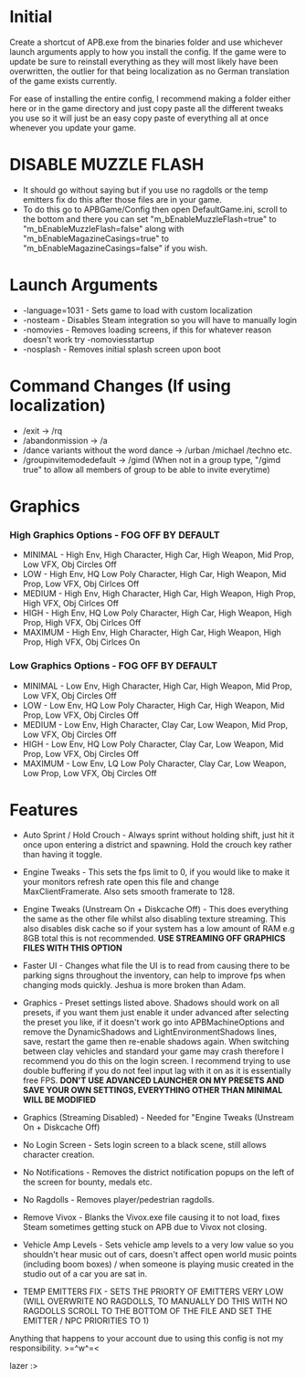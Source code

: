 # Initial

Create a shortcut of APB.exe from the binaries folder and use whichever launch arguments apply to how you install the config.
If the game were to update be sure to reinstall everything as they will most likely have been overwritten, the outlier for that being localization as no German translation of the game exists currently.

For ease of installing the entire config, I recommend making a folder either here or in the game directory and just copy paste all the different tweaks you use so it will just be an easy copy paste of everything all at once whenever you update your game.

# DISABLE MUZZLE FLASH
- It should go without saying but if you use no ragdolls or the temp emitters fix do this after those files are in your game.
- To do this go to APBGame/Config then open DefaultGame.ini, scroll to the bottom and there you can set "m_bEnableMuzzleFlash=true" to "m_bEnableMuzzleFlash=false" along with "m_bEnableMagazineCasings=true" to "m_bEnableMagazineCasings=false" if you wish. 

# Launch Arguments

- -language=1031 - Sets game to load with custom localization
- -nosteam       - Disables Steam integration so you will have to manually login
- -nomovies      - Removes loading screens, if this for whatever reason doesn't work try -nomoviesstartup
- -nosplash      - Removes initial splash screen upon boot

# Command Changes (If using localization)

- /exit -> /rq
- /abandonmission -> /a
- /dance variants without the word dance -> /urban /michael /techno etc.
- /groupinvitemodedefault -> /gimd (When not in a group type, "/gimd true" to allow all members of group to be able to invite everytime)

# Graphics
### High Graphics Options - FOG OFF BY DEFAULT

- MINIMAL		- High Env, High Character, High Car, High Weapon, Mid Prop, Low VFX, Obj Circles Off
- LOW 		- High Env, HQ Low Poly Character, High Car, High Weapon, Mid Prop, Low VFX, Obj Cirlces Off
- MEDIUM 		- High Env, High Character, High Car, High Weapon, High Prop, High VFX, Obj Cirlces Off
- HIGH 		- High Env, HQ Low Poly Character, High Car, High Weapon, High Prop, High VFX, Obj Cirlces Off
- MAXIMUM 	- High Env, High Character, High Car, High Weapon, High Prop, High VFX, Obj Cirlces On

### Low Graphics Options - FOG OFF BY DEFAULT

- MINIMAL		- Low Env, High Character, High Car, High Weapon, Mid Prop, Low VFX, Obj Circles Off
- LOW 		- Low Env, HQ Low Poly Character, High Car, High Weapon, Mid Prop, Low VFX, Obj Circles Off
- MEDIUM 		- Low Env, High Character, Clay Car, Low Weapon, Mid Prop, Low VFX, Obj Circles Off
- HIGH 		- Low Env, HQ Low Poly Character, Clay Car, Low Weapon, Mid Prop, Low VFX, Obj Circles Off
- MAXIMUM 	- Low Env, LQ Low Poly Character, Clay Car, Low Weapon, Low Prop, Low VFX, Obj Circles Off


# Features

- Auto Sprint / Hold Crouch - Always sprint without holding shift, just hit it once upon entering a district and spawning. Hold the crouch key rather than having it toggle.

- Engine Tweaks - This sets the fps limit to 0, if you would like to make it your monitors refresh rate open this file and change MaxClientFramerate. Also sets smooth framerate to 128.

- Engine Tweaks (Unstream On + Diskcache Off) - This does everything the same as the other file whilst also disabling texture streaming. This also disables disk cache so if your system has a low amount of RAM e.g 8GB total this is not recommended. **USE STREAMING OFF GRAPHICS FILES WITH THIS OPTION**

- Faster UI - Changes what file the UI is to read from causing there to be parking signs throughout the inventory, can help to improve fps when changing mods quickly. Jeshua is more broken than Adam.

- Graphics - Preset settings listed above. Shadows should work on all presets, if you want them just enable it under advanced after selecting the preset you like, if it doesn't work go into APBMachineOptions and remove the DynamicShadows and LightEnvironmentShadows lines, save, restart the game then re-enable shadows again. When switching between clay vehicles and standard your game may crash therefore I recommend you do this on the login screen. I recommend trying to use double buffering if you do not feel input lag with it on as it is essentially free FPS. **DON'T USE ADVANCED LAUNCHER ON MY PRESETS AND SAVE YOUR OWN SETTINGS, EVERYTHING OTHER THAN MINIMAL WILL BE MODIFIED**

- Graphics (Streaming Disabled) - Needed for "Engine Tweaks (Unstream On + Diskcache Off)

- No Login Screen - Sets login screen to a black scene, still allows character creation.

- No Notifications - Removes the district notification popups on the left of the screen for bounty, medals etc.

- No Ragdolls - Removes player/pedestrian ragdolls.

- Remove Vivox - Blanks the Vivox.exe file causing it to not load, fixes Steam sometimes getting stuck on APB due to Vivox not closing.

- Vehicle Amp Levels - Sets vehicle amp levels to a very low value so you shouldn't hear music out of cars, doesn't affect open world music points (including boom boxes) / when someone is playing music created in the studio out of a car you are sat in.

- TEMP EMITTERS FIX - SETS THE PRIORTY OF EMITTERS VERY LOW (WILL OVERWRITE NO RAGDOLLS, TO MANUALLY DO THIS WITH NO RAGDOLLS SCROLL TO THE BOTTOM OF THE FILE AND SET THE EMITTER / NPC PRIORITIES TO 1)

Anything that happens to your account due to using this config is not my responsibility. >=^w^=<

lazer :>
